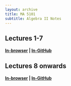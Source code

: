 ```yaml
---
layout: archive
title: MA 5101
subtitle: Algebra II Notes
---
```


## Lectures 1-7
#### [In-browser](/math/ma-5101/lec1-7.pdf) | [In-GitHub](https://github.com/aryamanmaithani/math/blob/master/ma-5101/lec1-7.pdf)

## Lectures 8 onwards
#### [In-browser](/math/ma-5101/lec8on.pdf) | [In-GitHub](https://github.com/aryamanmaithani/math/blob/master/ma-5101/lec8on.pdf)